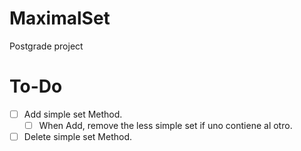 # MaximalSet
Postgrade project

# To-Do
- [ ] Add simple set Method. 
  - [ ] When Add, remove the less simple set if uno contiene al otro.
- [ ] Delete simple set Method.
